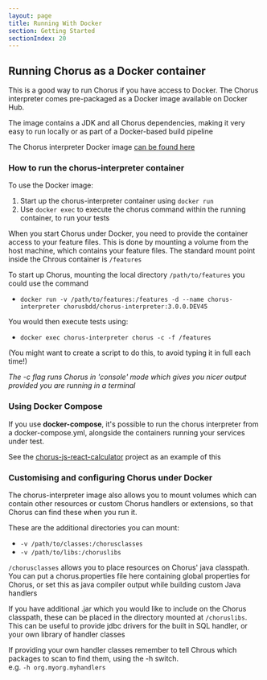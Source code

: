 ```yaml
---
layout: page
title: Running With Docker
section: Getting Started
sectionIndex: 20
---
```


## Running Chorus as a Docker container

This is a good way to run Chorus if you have access to Docker.
The Chorus interpreter comes pre-packaged as a Docker image available on Docker Hub.

The image contains a JDK and all Chorus dependencies, making it very easy to run locally or as part of a Docker-based build pipeline

The Chorus interpreter Docker image [can be found here](https://hub.docker.com/r/chorusbdd/chorus-interpreter/)


### How to run the chorus-interpreter container

To use the Docker image:

1. Start up the chorus-interpreter container using `docker run`
2. Use `docker exec` to execute the chorus command within the running container, to run your tests

When you start Chorus under Docker, you need to provide the container access to your feature files.
This is done by mounting a volume from the host machine, which contains your feature files.
The standard mount point inside the Chrous container is `/features`

To start up Chorus, mounting the local directory `/path/to/features` you could use the command

* `docker run -v /path/to/features:/features -d --name chorus-interpreter chorusbdd/chorus-interpreter:3.0.0.DEV45`

You would then execute tests using:

* `docker exec chorus-interpreter chorus -c -f /features`

(You might want to create a script to do this, to avoid typing it in full each time!)

*The -c flag runs Chorus in 'console' mode which gives you nicer output provided you are running in a terminal*


### Using Docker Compose

If you use **docker-compose**, it's possible to run the chorus interpreter from a docker-compose.yml, alongside the containers 
running your services under test. 

See the [chorus-js-react-calculator](https://github.com/Chorus-bdd/chorus-js-react-calculator/tree/master/e2e) 
project as an example of this


### Customising and configuring Chorus under Docker

The chorus-interpreter image also allows you to mount volumes which can contain other resources or custom Chorus handlers or extensions, 
so that Chorus can find these when you run it.

These are the additional directories you can mount:

* `-v /path/to/classes:/chorusclasses`
* `-v /path/to/libs:/choruslibs`

`/chorusclasses` allows you to place resources on Chorus' java classpath.  
You can put a chorus.properties file here containing global properties for Chorus, or set this as java compiler output while building custom Java handlers

If you have additional .jar which you would like to include on the Chorus classpath, these can be placed in the directory mounted at `/choruslibs`.
This can be useful to provide jdbc drivers for the built in SQL handler, or your own library of handler classes

If providing your own handler classes remember to tell Chrous which packages to scan to find them, using the -h switch.  
e.g. `-h org.myorg.myhandlers`

